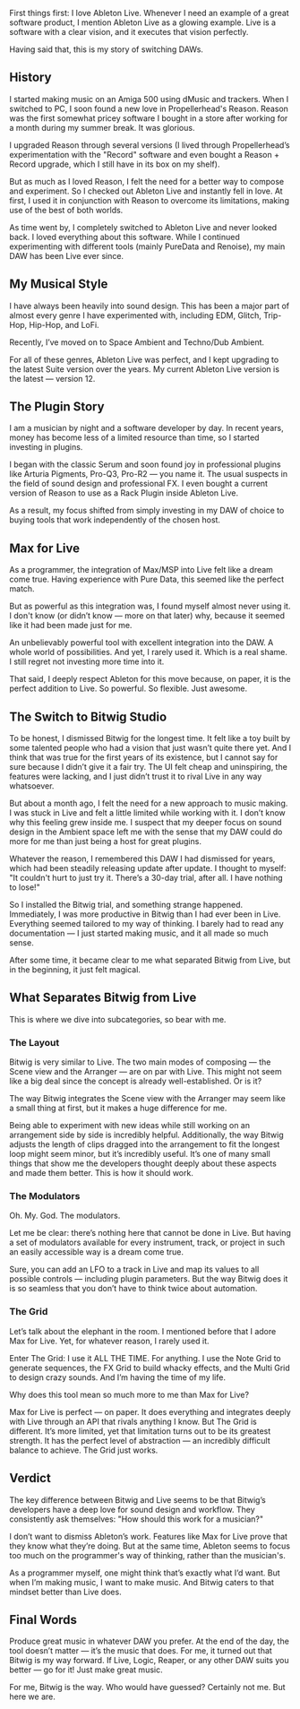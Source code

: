 First things first: I love Ableton Live. Whenever I need an example of a great software product, I mention Ableton Live as a glowing example. Live is a software with a clear vision, and it executes that vision perfectly.

Having said that, this is my story of switching DAWs.

## History

I started making music on an Amiga 500 using dMusic and trackers. When I switched to PC, I soon found a new love in Propellerhead's Reason. Reason was the first somewhat pricey software I bought in a store after working for a month during my summer break. It was glorious.

I upgraded Reason through several versions (I lived through Propellerhead’s experimentation with the "Record" software and even bought a Reason + Record upgrade, which I still have in its box on my shelf).

But as much as I loved Reason, I felt the need for a better way to compose and experiment. So I checked out Ableton Live and instantly fell in love. At first, I used it in conjunction with Reason to overcome its limitations, making use of the best of both worlds.

As time went by, I completely switched to Ableton Live and never looked back. I loved everything about this software. While I continued experimenting with different tools (mainly PureData and Renoise), my main DAW has been Live ever since.

## My Musical Style

I have always been heavily into sound design. This has been a major part of almost every genre I have experimented with, including EDM, Glitch, Trip-Hop, Hip-Hop, and LoFi.

Recently, I’ve moved on to Space Ambient and Techno/Dub Ambient.

For all of these genres, Ableton Live was perfect, and I kept upgrading to the latest Suite version over the years. My current Ableton Live version is the latest — version 12.

## The Plugin Story

I am a musician by night and a software developer by day. In recent years, money has become less of a limited resource than time, so I started investing in plugins.

I began with the classic Serum and soon found joy in professional plugins like Arturia Pigments, Pro-Q3, Pro-R2 — you name it. The usual suspects in the field of sound design and professional FX. I even bought a current version of Reason to use as a Rack Plugin inside Ableton Live.

As a result, my focus shifted from simply investing in my DAW of choice to buying tools that work independently of the chosen host.

## Max for Live

As a programmer, the integration of Max/MSP into Live felt like a dream come true. Having experience with Pure Data, this seemed like the perfect match.

But as powerful as this integration was, I found myself almost never using it. I don't know (or didn’t know — more on that later) why, because it seemed like it had been made just for me.

An unbelievably powerful tool with excellent integration into the DAW. A whole world of possibilities. And yet, I rarely used it. Which is a real shame. I still regret not investing more time into it.

That said, I deeply respect Ableton for this move because, on paper, it is the perfect addition to Live. So powerful. So flexible. Just awesome.

## The Switch to Bitwig Studio

To be honest, I dismissed Bitwig for the longest time. It felt like a toy built by some talented people who had a vision that just wasn’t quite there yet. And I think that was true for the first years of its existence, but I cannot say for sure because I didn’t give it a fair try. The UI felt cheap and uninspiring, the features were lacking, and I just didn’t trust it to rival Live in any way whatsoever.

But about a month ago, I felt the need for a new approach to music making. I was stuck in Live and felt a little limited while working with it. I don’t know why this feeling grew inside me. I suspect that my deeper focus on sound design in the Ambient space left me with the sense that my DAW could do more for me than just being a host for great plugins.

Whatever the reason, I remembered this DAW I had dismissed for years, which had been steadily releasing update after update. I thought to myself:  "It couldn't hurt to just try it. There’s a 30-day trial, after all. I have nothing to lose!"

So I installed the Bitwig trial, and something strange happened. Immediately, I was more productive in Bitwig than I had ever been in Live. Everything seemed tailored to my way of thinking. I barely had to read any documentation — I just started making music, and it all made so much sense.

After some time, it became clear to me what separated Bitwig from Live, but in the beginning, it just felt magical.

## What Separates Bitwig from Live

This is where we dive into subcategories, so bear with me.

### The Layout

Bitwig is very similar to Live. The two main modes of composing — the Scene view and the Arranger — are on par with Live. This might not seem like a big deal since the concept is already well-established. Or is it?

The way Bitwig integrates the Scene view with the Arranger may seem like a small thing at first, but it makes a huge difference for me.

Being able to experiment with new ideas while still working on an arrangement side by side is incredibly helpful. Additionally, the way Bitwig adjusts the length of clips dragged into the arrangement to fit the longest loop might seem minor, but it’s incredibly useful. It’s one of many small things that show me the developers thought deeply about these aspects and made them better. This is how it should work.

### The Modulators

Oh. My. God. The modulators.

Let me be clear: there’s nothing here that cannot be done in Live. But having a set of modulators available for every instrument, track, or project in such an easily accessible way is a dream come true.

Sure, you can add an LFO to a track in Live and map its values to all possible controls — including plugin parameters. But the way Bitwig does it is so seamless that you don’t have to think twice about automation.

### The Grid

Let’s talk about the elephant in the room. I mentioned before that I adore Max for Live. Yet, for whatever reason, I rarely used it.

Enter The Grid: I use it ALL THE TIME. For anything. I use the Note Grid to generate sequences, the FX Grid to build whacky effects, and the Multi Grid to design crazy sounds. And I’m having the time of my life.

Why does this tool mean so much more to me than Max for Live?

Max for Live is perfect — on paper. It does everything and integrates deeply with Live through an API that rivals anything I know. But The Grid is different. It’s more limited, yet that limitation turns out to be its greatest strength. It has the perfect level of abstraction — an incredibly difficult balance to achieve. The Grid just works.

## Verdict

The key difference between Bitwig and Live seems to be that Bitwig’s developers have a deep love for sound design and workflow. They consistently ask themselves: "How should this work for a musician?"

I don’t want to dismiss Ableton’s work. Features like Max for Live prove that they know what they’re doing. But at the same time, Ableton seems to focus too much on the programmer's way of thinking, rather than the musician's.

As a programmer myself, one might think that’s exactly what I’d want. But when I’m making music, I want to make music. And Bitwig caters to that mindset better than Live does.

## Final Words

Produce great music in whatever DAW you prefer. At the end of the day, the tool doesn’t matter — it’s the music that does. For me, it turned out that Bitwig is my way forward. If Live, Logic, Reaper, or any other DAW suits you better — go for it! Just make great music.

For me, Bitwig is the way. Who would have guessed? Certainly not me. But here we are.
